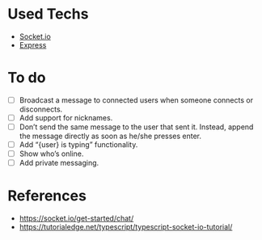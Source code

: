 # Used Techs
- [Socket.io](https://socket.io/get-started/chat/)
- [Express](https://expressjs.com/pt-br/)

# To do
- [ ] Broadcast a message to connected users when someone connects or disconnects.
- [ ] Add support for nicknames.
- [ ] Don’t send the same message to the user that sent it. Instead, append the message directly as soon as he/she presses enter.
- [ ] Add “{user} is typing” functionality.
- [ ] Show who’s online.
- [ ] Add private messaging.

# References
- https://socket.io/get-started/chat/
- https://tutorialedge.net/typescript/typescript-socket-io-tutorial/